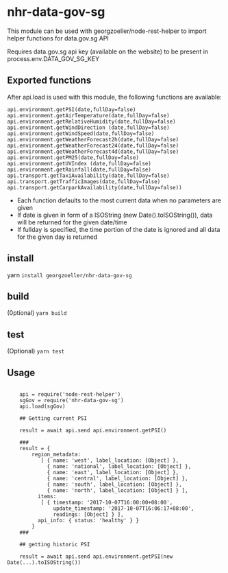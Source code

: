 # nhr-data-gov-sg

This module can be used with georgzoeller/node-rest-helper to import helper functions for data.gov.sg API

Requires data.gov.sg api key (available on the website) to be present in process.env.DATA_GOV_SG_KEY

## Exported functions

After api.load is used with this module, the following functions are available:

  ```
  api.environment.getPSI(date,fullDay=false)
  api.environment.getAirTemperature(date,fullDay=false)
  api.environment.getRelativeHumidity(date,fullDay=false)
  api.environment.getWindDirection (date,fullDay=false)
  api.environment.getWindSpeed(date,fullDay=false)
  api.environment.getWeatherForecast2h(date,fullDay=false) 
  api.environment.getWeatherForecast24(date,fullDay=false)
  api.environment.getWeatherForecast4d(date,fullDay=false) 
  api.environment.getPM25(date,fullDay=false)
  api.environment.getUVIndex (date,fullDay=false)
  api.environment.getRainfall(date,fullDay=false)
  api.transport.getTaxiAvailability(date,fullDay=false)
  api.transport.getTrafficImages(date,fullDay=false)
  api.transport.getCarparkAvailability(date,fullDay=false))
  ```

* Each function defaults to the most current data when no parameters are given
* If date is given in form of a ISOString (new Date().toISOString()), data will be returned for the given date/time
* If fullday is specified, the time portion of the date is ignored and all data for the given day is returned 


## install
yarn ```install georgzoeller/nhr-data-gov-sg```

## build 
(0ptional) ```yarn build```

## test
(Optional) ```yarn test```


## Usage

```

	api = require('node-rest-helper')
	sgGov = require('nhr-data-gov-sg')
	api.load(sgGov)
	
	## Getting current PSI
	
	result = await api.send api.environment.getPSI()

    ###	
    result = {
    	region_metadata:
		   [ { name: 'west', label_location: [Object] },
			 { name: 'national', label_location: [Object] },
			 { name: 'east', label_location: [Object] },
			 { name: 'central', label_location: [Object] },
			 { name: 'south', label_location: [Object] },
			 { name: 'north', label_location: [Object] } ],
		  items:
		   [ { timestamp: '2017-10-07T16:00:00+08:00',
			   update_timestamp: '2017-10-07T16:06:17+08:00',
			   readings: [Object] } ],
		  api_info: { status: 'healthy' } }
		}
	###
	
	## getting historic PSI
	
	result = await api.send api.environment.getPSI(new Date(...).toISOString())
	

```
